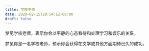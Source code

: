 ```yaml
---
title: 学校老师
date: 2020-02-15T20:54:12+08:00
draft: false
---
```


梦见学校老师，表示你会以平静的心态看待和处理学习和娱乐的关系。

梦见你是一名学校老师，预示你会获得在文学或其他方面期待已久的成功。

